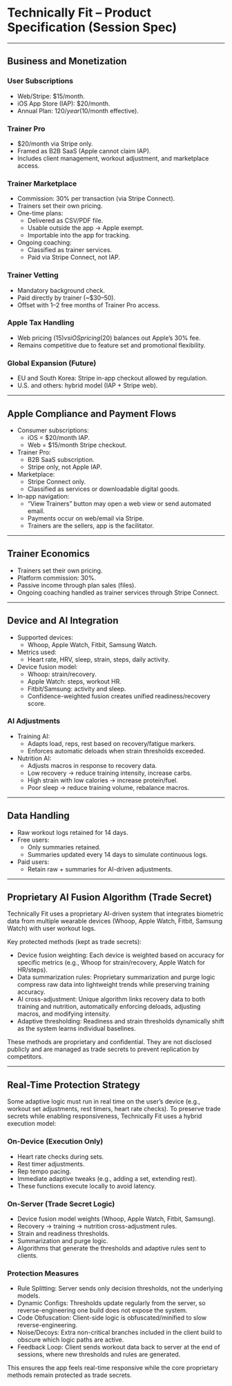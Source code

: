 # Technically Fit – Product Specification (Session Spec)

---

## Business and Monetization

### User Subscriptions
- Web/Stripe: $15/month.
- iOS App Store (IAP): $20/month.
- Annual Plan: $120/year ($10/month effective).

### Trainer Pro
- $20/month via Stripe only.
- Framed as B2B SaaS (Apple cannot claim IAP).
- Includes client management, workout adjustment, and marketplace access.

### Trainer Marketplace
- Commission: 30% per transaction (via Stripe Connect).
- Trainers set their own pricing.
- One-time plans:
  - Delivered as CSV/PDF file.
  - Usable outside the app → Apple exempt.
  - Importable into the app for tracking.
- Ongoing coaching:
  - Classified as trainer services.
  - Paid via Stripe Connect, not IAP.

### Trainer Vetting
- Mandatory background check.
- Paid directly by trainer (~$30–50).
- Offset with 1–2 free months of Trainer Pro access.

### Apple Tax Handling
- Web pricing ($15) vs iOS pricing ($20) balances out Apple’s 30% fee.
- Remains competitive due to feature set and promotional flexibility.

### Global Expansion (Future)
- EU and South Korea: Stripe in-app checkout allowed by regulation.
- U.S. and others: hybrid model (IAP + Stripe web).

---

## Apple Compliance and Payment Flows

- Consumer subscriptions:
  - iOS = $20/month IAP.
  - Web = $15/month Stripe checkout.
- Trainer Pro:
  - B2B SaaS subscription.
  - Stripe only, not Apple IAP.
- Marketplace:
  - Stripe Connect only.
  - Classified as services or downloadable digital goods.
- In-app navigation:
  - “View Trainers” button may open a web view or send automated email.
  - Payments occur on web/email via Stripe.
  - Trainers are the sellers, app is the facilitator.

---

## Trainer Economics

- Trainers set their own pricing.
- Platform commission: 30%.
- Passive income through plan sales (files).
- Ongoing coaching handled as trainer services through Stripe Connect.

---

## Device and AI Integration

- Supported devices:
  - Whoop, Apple Watch, Fitbit, Samsung Watch.
- Metrics used:
  - Heart rate, HRV, sleep, strain, steps, daily activity.
- Device fusion model:
  - Whoop: strain/recovery.
  - Apple Watch: steps, workout HR.
  - Fitbit/Samsung: activity and sleep.
  - Confidence-weighted fusion creates unified readiness/recovery score.

### AI Adjustments
- Training AI:
  - Adapts load, reps, rest based on recovery/fatigue markers.
  - Enforces automatic deloads when strain thresholds exceeded.
- Nutrition AI:
  - Adjusts macros in response to recovery data.
  - Low recovery → reduce training intensity, increase carbs.
  - High strain with low calories → increase protein/fuel.
  - Poor sleep → reduce training volume, rebalance macros.

---

## Data Handling

- Raw workout logs retained for 14 days.
- Free users:
  - Only summaries retained.
  - Summaries updated every 14 days to simulate continuous logs.
- Paid users:
  - Retain raw + summaries for AI-driven adjustments.

---

## Proprietary AI Fusion Algorithm (Trade Secret)

Technically Fit uses a proprietary AI-driven system that integrates biometric data from multiple wearable devices (Whoop, Apple Watch, Fitbit, Samsung Watch) with user workout logs.

Key protected methods (kept as trade secrets):
- Device fusion weighting: Each device is weighted based on accuracy for specific metrics (e.g., Whoop for strain/recovery, Apple Watch for HR/steps).
- Data summarization rules: Proprietary summarization and purge logic compress raw data into lightweight trends while preserving training accuracy.
- AI cross-adjustment: Unique algorithm links recovery data to both training and nutrition, automatically enforcing deloads, adjusting macros, and modifying intensity.
- Adaptive thresholding: Readiness and strain thresholds dynamically shift as the system learns individual baselines.

These methods are proprietary and confidential. They are not disclosed publicly and are managed as trade secrets to prevent replication by competitors.

---

## Real-Time Protection Strategy

Some adaptive logic must run in real time on the user’s device (e.g., workout set adjustments, rest timers, heart rate checks). To preserve trade secrets while enabling responsiveness, Technically Fit uses a hybrid execution model:

### On-Device (Execution Only)
- Heart rate checks during sets.
- Rest timer adjustments.
- Rep tempo pacing.
- Immediate adaptive tweaks (e.g., adding a set, extending rest).
- These functions execute locally to avoid latency.

### On-Server (Trade Secret Logic)
- Device fusion model weights (Whoop, Apple Watch, Fitbit, Samsung).
- Recovery → training → nutrition cross-adjustment rules.
- Strain and readiness thresholds.
- Summarization and purge logic.
- Algorithms that generate the thresholds and adaptive rules sent to clients.

### Protection Measures
- Rule Splitting: Server sends only decision thresholds, not the underlying models.
- Dynamic Configs: Thresholds update regularly from the server, so reverse-engineering one build does not expose the system.
- Code Obfuscation: Client-side logic is obfuscated/minified to slow reverse-engineering.
- Noise/Decoys: Extra non-critical branches included in the client build to obscure which logic paths are active.
- Feedback Loop: Client sends workout data back to server at the end of sessions, where new thresholds and rules are generated.

This ensures the app feels real-time responsive while the core proprietary methods remain protected as trade secrets.
